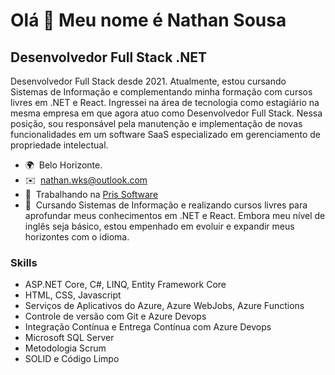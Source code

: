 Olá 👋 Meu nome é Nathan Sousa
=============================

Desenvolvedor Full Stack .NET
-----------------------

Desenvolvedor Full Stack desde 2021. Atualmente, estou cursando Sistemas de Informação e complementando minha formação com cursos livres em .NET e React. Ingressei na área de tecnologia como estagiário na mesma empresa em que agora atuo como Desenvolvedor Full Stack. Nessa posição, sou responsável pela manutenção e implementação de novas funcionalidades em um software SaaS especializado em gerenciamento de propriedade intelectual.

* 🌍  Belo Horizonte.
* ✉️  [nathan.wks@outlook.com](mailto:nathan.wks@outlook.com)
* 🚀  Trabalhando na [Pris Software](http://https://pris.com.br)
* 🧠  Cursando Sistemas de Informação e realizando cursos livres para aprofundar meus conhecimentos em .NET e React. Embora meu nível de inglês seja básico, estou empenhado em evoluir e expandir meus horizontes com o idioma.

### Skills

- ASP.NET Core, C#, LINQ, Entity Framework Core
- HTML, CSS, Javascript
- Serviços de Aplicativos do Azure, Azure WebJobs, Azure Functions
- Controle de versão com Git e Azure Devops
- Integração Contínua e Entrega Contínua com Azure Devops
- Microsoft SQL Server
- Metodologia Scrum
- SOLID e Código Limpo 
